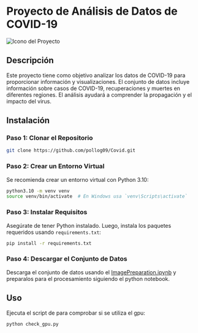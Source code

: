 # Proyecto de Análisis de Datos de COVID-19

![Icono del Proyecto](icon.webp)

## Descripción
Este proyecto tiene como objetivo analizar los datos de COVID-19 para proporcionar información y visualizaciones. El conjunto de datos incluye información sobre casos de COVID-19, recuperaciones y muertes en diferentes regiones. El análisis ayudará a comprender la propagación y el impacto del virus.

## Instalación

### Paso 1: Clonar el Repositorio
```bash
git clone https://github.com/pollog09/Covid.git
```

### Paso 2: Crear un Entorno Virtual
Se recomienda crear un entorno virtual con Python 3.10:
```bash
python3.10 -m venv venv
source venv/bin/activate  # En Windows usa `venv\Scripts\activate`
```

### Paso 3: Instalar Requisitos
Asegúrate de tener Python instalado. Luego, instala los paquetes requeridos usando `requirements.txt`:
```bash
pip install -r requirements.txt
```

### Paso 4: Descargar el Conjunto de Datos
Descarga el conjunto de datos usando el [ImagePreparation.ipynb](ImagePreparation.ipynb) y preparalos para el procesamiento siguiendo el python notebook.

## Uso
Ejecuta el script de para comprobar si se utiliza el gpu:
```bash
python check_gpu.py
```